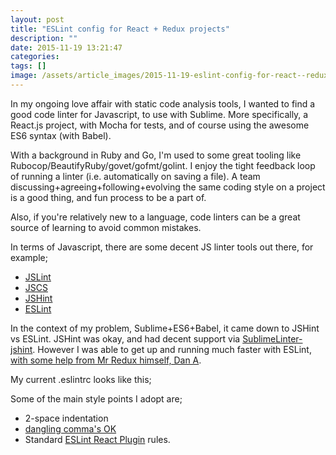 ```yaml
---
layout: post
title: "ESLint config for React + Redux projects"
description: ""
date: 2015-11-19 13:21:47
categories:
tags: []
image: /assets/article_images/2015-11-19-eslint-config-for-react--redux-projects/banner4.jpg
---
```


In my ongoing love affair with static code analysis tools, I wanted to find a good code linter for Javascript, to use with Sublime. More specifically, a React.js project, with Mocha for tests, and of course using the awesome ES6 syntax (with Babel).

With a background in Ruby and Go, I'm used to some great tooling like Rubocop/BeautifyRuby/govet/gofmt/golint. I enjoy the tight feedback loop of running a linter (i.e. automatically on saving a file). A team discussing+agreeing+following+evolving the same coding style on a project is a good thing, and fun process to be a part of.

Also, if you're relatively new to a language, code linters can be a great source of learning to avoid common mistakes.

In terms of Javascript, there are some decent JS linter tools out there, for example;

  - [JSLint](http://www.jslint.com/)
  - [JSCS](http://jscs.info/)
  - [JSHint](jshint.com)
  - [ESLint](http://eslint.org/)

In the context of my problem, Sublime+ES6+Babel, it came down to JSHint vs ESLint. JSHint was okay, and had decent support via [SublimeLinter-jshint](https://github.com/SublimeLinter/SublimeLinter-jshint). However I was able to get up and running much faster with ESLint, [with some help from Mr Redux himself, Dan A](https://medium.com/@dan_abramov/lint-like-it-s-2015-6987d44c5b48#.fxqvf1ja6).

My current .eslintrc looks like this;

<script src="https://gist.github.com/glennr/6070f2c5a28ac397572b.js"></script>

Some of the main style points I adopt are;

  - 2-space indentation
  - [dangling comma's OK](http://eslint.org/docs/rules/comma-dangle.html)
  - Standard [ESLint React Plugin](https://github.com/yannickcr/eslint-plugin-react) rules.

